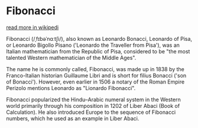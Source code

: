 # Fibonacci

[read more in wikipedi](https://en.wikipedia.org/wiki/Fibonacci)

Fibonacci (/ˌfɪbəˈnɑːtʃi/), also known as Leonardo Bonacci, Leonardo of Pisa, or Leonardo Bigollo Pisano ('Leonardo the Traveller from Pisa'), was an Italian mathematician from the Republic of Pisa, considered to be "the most talented Western mathematician of the Middle Ages".

The name he is commonly called, Fibonacci, was made up in 1838 by the Franco-Italian historian Guillaume Libri and is short for filius Bonacci ('son of Bonacci'). However, even earlier in 1506 a notary of the Roman Empire Perizolo mentions Leonardo as "Lionardo Fibonacci".

Fibonacci popularized the Hindu–Arabic numeral system in the Western world primarily through his composition in 1202 of Liber Abaci (Book of Calculation). He also introduced Europe to the sequence of Fibonacci numbers, which he used as an example in Liber Abaci.